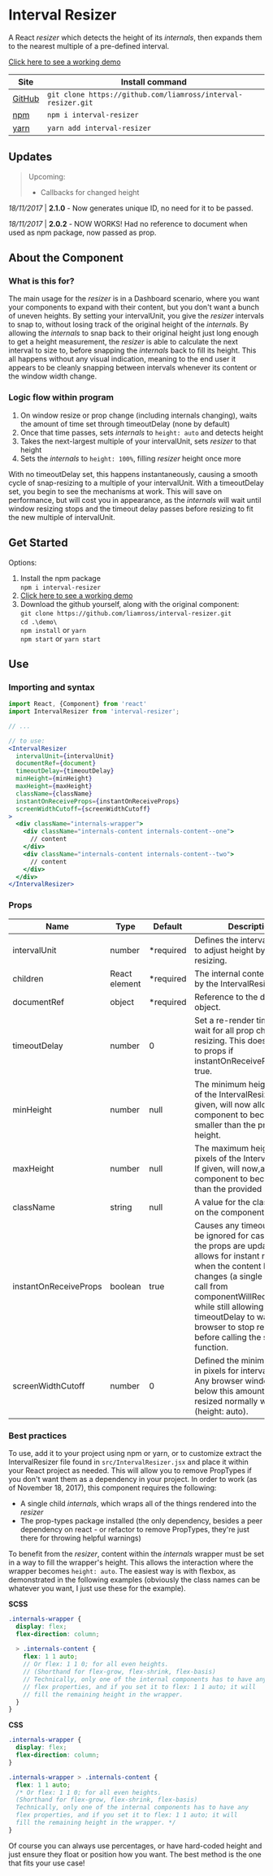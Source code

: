 # Interval Resizer

A React *resizer* which detects the height of its *internals*, then expands them
to the nearest multiple of a pre-defined interval.

[Click here to see a working demo](https://liamross.github.io/interval-resizer/)

| Site                                                   | Install command                                              |
|--------------------------------------------------------|--------------------------------------------------------------|
| [GitHub](https://github.com/liamross/interval-resizer) | `git clone https://github.com/liamross/interval-resizer.git` |
| [npm](https://www.npmjs.com/package/interval-resizer)  | `npm i interval-resizer`                                     |
| [yarn](https://yarn.pm/interval-resizer)               | `yarn add interval-resizer`                                  |

## Updates

> Upcoming:
> - Callbacks for changed height

*18/11/2017* | **2.1.0**  - Now generates unique ID, no need for it to be passed.

*18/11/2017* | **2.0.2**  - NOW WORKS! Had no reference to document when used as
npm package, now passed as prop.

## About the Component

### What is this for?
The main usage for the *resizer* is in a Dashboard scenario, where you want your
components to expand with their content, but you don't want a bunch of uneven
heights. By setting your intervalUnit, you give the *resizer* intervals to snap
to, without losing track of the original height of the *internals*. By allowing
the *internals* to snap back to their original height just long enough to get a
height measurement, the *resizer* is able to calculate the next interval to size
to, before snapping the *internals* back to fill its height. This all happens
without any visual indication, meaning to the end user it appears to be cleanly
snapping between intervals whenever its content or the window width change.

### Logic flow within program
1. On window resize or prop change (including internals changing), waits the
amount of time set through timeoutDelay (none by default)
1. Once that time passes, sets *internals* to `height: auto` and detects height
1. Takes the next-largest multiple of your intervalUnit, sets *resizer* to 
that height
1. Sets the *internals* to `height: 100%`, filling *resizer* height once more

With no timeoutDelay set, this happens instantaneously, causing a smooth cycle 
of snap-resizing to a multiple of your intervalUnit. With a timeoutDelay set,
you begin to see the mechanisms at work. This will save on performance, but will
cost you in appearance, as the *internals* will wait until window resizing stops
and the timeout delay passes before resizing to fit the new multiple of
intervalUnit.

## Get Started
Options:
1. Install the npm package  
  `npm i interval-resizer`
1. [Click here to see a working demo](https://liamross.github.io/interval-resizer/)
1. Download the github yourself, along with the original component:  
  `git clone https://github.com/liamross/interval-resizer.git`  
  `cd .\demo\`  
  `npm install` or `yarn`  
  `npm start` or `yarn start`

## Use

### Importing and syntax

```jsx
import React, {Component} from 'react'
import IntervalResizer from 'interval-resizer';

// ...

// to use:
<IntervalResizer
  intervalUnit={intervalUnit}
  documentRef={document}
  timeoutDelay={timeoutDelay}
  minHeight={minHeight}
  maxHeight={maxHeight}
  className={className}
  instantOnReceiveProps={instantOnReceiveProps}
  screenWidthCutoff={screenWidthCutoff}
>
  <div className="internals-wrapper">
    <div className="internals-content internals-content--one">
      // content
    </div>
    <div className="internals-content internals-content--two">
      // content
    </div>
  </div>
</IntervalResizer>
```

### Props

| Name                  | Type          | Default       | Description                                                                                                                                                                                                                                                                                                                    |
|-----------------------|---------------|---------------|--------------------------------------------------------------------------------------------------------------------------------------------------------------------------------------------------------------------------------------------------------------------------------------------------------------------------------|
| intervalUnit          | number        | *required     | Defines the interval in pixels to adjust height by when resizing.                                                                                                                                                                                                                                                              |
| children              | React element | *required     | The internal content wrapped by the IntervalResizer.                                                                                                                                                                                                                                                                           |
| documentRef           | object        | *required     | Reference to the document object.                                                                                                                                                                                                                                                                                              |
| timeoutDelay          | number        | 0             | Set a re-render timeout to wait for all prop changes and resizing. This does not apply to props if instantOnReceiveProps is true.                                                                                                                                                                                              |
| minHeight             | number        | null          | The minimum height in pixels of the IntervalResizer. If given, will now allow the component to become smaller than the provided height.                                                                                                                                                                                        |
| maxHeight             | number        | null          | The maximum height in pixels of the IntervalResizer. If given, will now,allow the component to become larger than the provided height.                                                                                                                                                                                         |
| className             | string        | null          | A value for the class attribute on the component.                                                                                                                                                                                                                                                                              |
| instantOnReceiveProps | boolean       | true          | Causes any timeoutDelay to be ignored for cases where the props are updated. This allows for instant resizing when the content height changes (a single set height call from componentWillReceiveProps) while still allowing for timeoutDelay to wait for the browser to stop resizing before calling the set height function. |
| screenWidthCutoff     | number        | 0             | Defined the minimum width in pixels for interval resizing. Any browser window width below this amount will be resized normally with content (height: auto).                                                                                                                                                                    |


### Best practices
To use, add it to your project using npm or yarn, or to customize extract the
IntervalResizer file found in `src/IntervalResizer.jsx` and place it within your
React project as needed. This will allow you to remove PropTypes if you don't
want them as a dependency in your project. In order to work (as of November 18,
2017), this component requires the following:
- A single child *internals*, which wraps all of the things rendered into the
*resizer*
- The prop-types package installed (the only dependency, besides a peer
dependency on react - or refactor to remove PropTypes, they're just there for
throwing helpful warnings)

To benefit from the *resizer*, content within the *internals* wrapper must be
set in a way to fill the wrapper's height. This allows the interaction where the
wrapper becomes `height: auto`. The easiest way is with flexbox, as demonstrated
in the following examples (obviously the class names can be whatever you want,
I just use these for the example).

**SCSS**
```scss
.internals-wrapper {
  display: flex;
  flex-direction: column;
    
  > .internals-content {
    flex: 1 1 auto; 
    // Or flex: 1 1 0; for all even heights.
    // (Shorthand for flex-grow, flex-shrink, flex-basis)
    // Technically, only one of the internal components has to have any
    // flex properties, and if you set it to flex: 1 1 auto; it will
    // fill the remaining height in the wrapper.
  }
}
```

**CSS**
```css
.internals-wrapper {
  display: flex;
  flex-direction: column;
}

.internals-wrapper > .internals-content {
  flex: 1 1 auto; 
  /* Or flex: 1 1 0; for all even heights.
  (Shorthand for flex-grow, flex-shrink, flex-basis)
  Technically, only one of the internal components has to have any
  flex properties, and if you set it to flex: 1 1 auto; it will
  fill the remaining height in the wrapper. */
}
```

Of course you can always use percentages, or have hard-coded height and just
ensure they float or position how you want. The best method is the one that
fits your use case!
